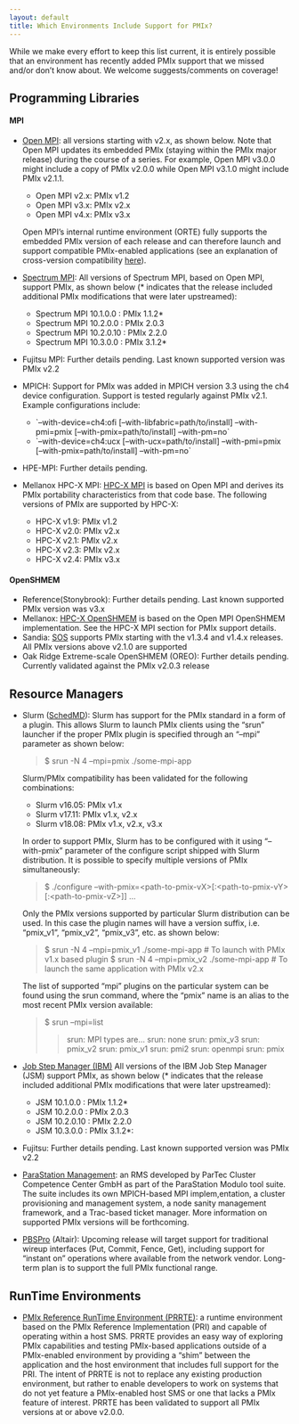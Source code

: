 ```yaml
---
layout: default
title: Which Environments Include Support for PMIx?
---
```


While we make every effort to keep this list current, it is entirely
possible that an environment has recently added PMIx support that we
missed and/or don’t know about. We welcome suggests/comments on
coverage!

Programming Libraries
---------------------

#### MPI

-   [Open MPI](https://www.open-mpi.org/): all versions starting with
    v2.x, as shown below. Note that Open MPI updates its embedded PMIx
    (staying within the PMIx major release) during the course of a
    series. For example, Open MPI v3.0.0 might include a copy of PMIx
    v2.0.0 while Open MPI v3.1.0 might include PMIx v2.1.1.

    -   Open MPI v2.x: PMIx v1.2
    -   Open MPI v3.x: PMIx v2.x
    -   Open MPI v4.x: PMIx v3.x

    Open MPI’s internal runtime environment (ORTE) fully supports the
    embedded PMIx version of each release and can therefore launch and
    support compatible PMIx-enabled applications (see an explanation of
    cross-version compatibility
    [here](../how-does-pmix-work-with-containers/index.html)).

-   [Spectrum MPI](https://www.ibm.com/us-en/marketplace/spectrum-mpi):
    All versions of Spectrum MPI, based on Open MPI, support PMIx, as
    shown below (\* indicates that the release included additional PMIx
    modifications that were later upstreamed):
    -   Spectrum MPI 10.1.0.0 : PMIx 1.1.2\*
    -   Spectrum MPI 10.2.0.0 : PMIx 2.0.3
    -   Spectrum MPI 10.2.0.10 : PMIx 2.2.0
    -   Spectrum MPI 10.3.0.0 : PMIx 3.1.2\*

-   Fujitsu MPI: Further details pending. Last known supported version
    was PMIx v2.2

-   MPICH: Support for PMIx was added in MPICH version 3.3 using the ch4
    device configuration. Support is tested regularly against PMIx v2.1.
    Example configurations include:
    -   \`–with-device=ch4:ofi \[–with-libfabric=path/to/install\]
        –with-pmi=pmix \[–with-pmix=path/to/install\] –with-pm=no\`
    -   \`–with-device=ch4:ucx \[–with-ucx=path/to/install\]
        –with-pmi=pmix \[–with-pmix=path/to/install\] –with-pm=no\`

-   HPE-MPI: Further details pending.

-   Mellanox HPC-X MPI: [HPC-X MPI](http://www.mellanox.com/page/products_dyn?product_family=195&mtag=hpcx_mpi)
    is based on Open MPI and derives its PMIx portability
    characteristics from that code base. The following versions of PMIx
    are supported by HPC-X:
    -   HPC-X v1.9: PMIx v1.2
    -   HPC-X v2.0: PMIx v2.x
    -   HPC-X v2.1: PMIx v2.x
    -   HPC-X v2.3: PMIx v2.x
    -   HPC-X v2.4: PMIx v3.x

#### OpenSHMEM

-   Reference(Stonybrook): Further details pending. Last known supported
    PMIx version was v3.x
-   Mellanox: [HPC-X OpenSHMEM](http://www.mellanox.com/page/products_dyn?product_family=133&mtag=scalableshmem)
    is based on the Open MPI OpenSHMEM implementation. See the HPC-X MPI
    section for PMIx support details.
-   Sandia: [SOS](https://github.com/Sandia-OpenSHMEM/SOS) supports PMIx
    starting with the v1.3.4 and v1.4.x releases. All PMIx versions
    above v2.1.0 are supported
-   Oak Ridge Extreme-scale OpenSHMEM (OREO): Further details pending.
    Currently validated against the PMIx v2.0.3 release

Resource Managers
-----------------

-   Slurm ([SchedMD](https://www.schedmd.com/)): Slurm has support for
    the PMIx standard in a form of a plugin. This allows Slurm to launch
    PMIx clients using the “srun” launcher if the proper PMIx plugin is
    specified through an “–mpi” parameter as shown below:

    > $ srun -N 4 –mpi=pmix ./some-mpi-app

    Slurm/PMIx compatibility has been validated for the following
    combinations:

    -   Slurm v16.05: PMIx v1.x
    -   Slurm v17.11: PMIx v1.x, v2.x
    -   Slurm v18.08: PMIx v1.x, v2.x, v3.x

    In order to support PMIx, Slurm has to be configured with it using
    “–with-pmix” parameter of the configure script shipped with Slurm
    distribution. It is possible to specify multiple versions of PMIx
    simultaneously:

    > $ ./configure
    > –with-pmix=&lt;path-to-pmix-vX&gt;\[:&lt;path-to-pmix-vY&gt;\[:&lt;path-to-pmix-vZ&gt;\]\]
    > …

    Only the PMIx versions supported by particular Slurm distribution
    can be used. In this case the plugin names will have a version
    suffix, i.e. “pmix\_v1”, “pmix\_v2”, “pmix\_v3”, etc. as shown
    below:

    > $ srun -N 4 –mpi=pmix\_v1 ./some-mpi-app \# To launch with PMIx
    > v1.x based plugin
    > $ srun -N 4 –mpi=pmix\_v2 ./some-mpi-app \# To launch the same
    > application with PMIx v2.x

    The list of supported “mpi” plugins on the particular system can be
    found using the srun command, where the “pmix” name is an alias to
    the most recent PMIx version available:

    > $ srun –mpi=list
    >
    > > srun: MPI types are...
    > > srun: none
    > > srun: pmix\_v3
    > > srun: pmix\_v2
    > > srun: pmix\_v1
    > > srun: pmi2
    > > srun: openmpi
    > > srun: pmix

-   [Job Step Manager (IBM)](https://www.ibm.com/support/knowledgecenter/en/SSWRJV_10.1.0/jsm/10.3/base/jsm_kickoff.html)
    All versions of the IBM Job Step Manager (JSM) support PMIx, as
    shown below (\* indicates that the release included additional PMIx
    modifications that were later upstreamed):
    -   JSM 10.1.0.0 : PMIx 1.1.2\*
    -   JSM 10.2.0.0 : PMIx 2.0.3
    -   JSM 10.2.0.10 : PMIx 2.2.0
    -   JSM 10.3.0.0 : PMIx 3.1.2\*:

-   Fujitsu: Further details pending. Last known supported version was
    PMIx v2.2

-   [ParaStation Management](https://github.com/ParaStation/psmgmt): an
    RMS developed by ParTec Cluster Competence Center GmbH as part of
    the ParaStation Modulo tool suite. The suite includes its own
    MPICH-based MPI implem,entation, a cluster provisioning and
    management system, a node sanity management framework, and a
    Trac-based ticket manager. More information on supported PMIx
    versions will be forthcoming.

-   [PBSPro](https://www.pbspro.org/) (Altair): Upcoming release will
    target support for traditional wireup interfaces (Put, Commit,
    Fence, Get), including support for “instant on” operations where
    available from the network vendor. Long-term plan is to support the
    full PMIx functional range.

RunTime Environments
--------------------

-   [PMIx Reference RunTime Environment (PRRTE)](https://github.com/pmix/prrte): a runtime environment based
    on the PMIx Reference Implementation (PRI) and capable of operating
    within a host SMS. PRRTE provides an easy way of exploring PMIx
    capabilities and testing PMIx-based applications outside of a
    PMIx-enabled environment by providing a “shim” between the
    application and the host environment that includes full support for
    the PRI. The intent of PRRTE is not to replace any existing
    production environment, but rather to enable developers to work on
    systems that do not yet feature a PMIx-enabled host SMS or one that
    lacks a PMIx feature of interest. PRRTE has been validated to
    support all PMIx versions at or above v2.0.0.

